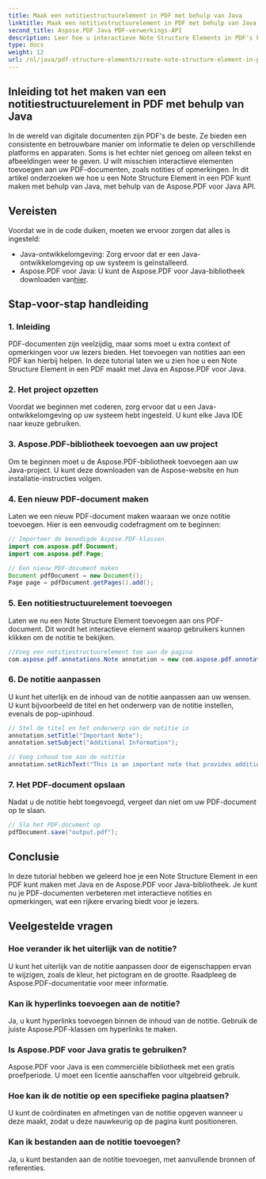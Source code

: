 ```yaml
---
title: Maak een notitiestructuurelement in PDF met behulp van Java
linktitle: Maak een notitiestructuurelement in PDF met behulp van Java
second_title: Aspose.PDF Java PDF-verwerkings-API
description: Leer hoe u interactieve Note Structure Elements in PDF's kunt maken met Java met Aspose.PDF voor Java. Verbeter uw documenten met informatieve notities.
type: docs
weight: 12
url: /nl/java/pdf-structure-elements/create-note-structure-element-in-pdf-using-java/
---
```


## Inleiding tot het maken van een notitiestructuurelement in PDF met behulp van Java

In de wereld van digitale documenten zijn PDF's de beste. Ze bieden een consistente en betrouwbare manier om informatie te delen op verschillende platforms en apparaten. Soms is het echter niet genoeg om alleen tekst en afbeeldingen weer te geven. U wilt misschien interactieve elementen toevoegen aan uw PDF-documenten, zoals notities of opmerkingen. In dit artikel onderzoeken we hoe u een Note Structure Element in een PDF kunt maken met behulp van Java, met behulp van de Aspose.PDF voor Java API.

## Vereisten

Voordat we in de code duiken, moeten we ervoor zorgen dat alles is ingesteld:

- Java-ontwikkelomgeving: Zorg ervoor dat er een Java-ontwikkelomgeving op uw systeem is geïnstalleerd.
-  Aspose.PDF voor Java: U kunt de Aspose.PDF voor Java-bibliotheek downloaden van[hier](https://releases.aspose.com/pdf/java/).

## Stap-voor-stap handleiding

### 1. Inleiding

PDF-documenten zijn veelzijdig, maar soms moet u extra context of opmerkingen voor uw lezers bieden. Het toevoegen van notities aan een PDF kan hierbij helpen. In deze tutorial laten we u zien hoe u een Note Structure Element in een PDF maakt met Java en Aspose.PDF voor Java.

### 2. Het project opzetten

Voordat we beginnen met coderen, zorg ervoor dat u een Java-ontwikkelomgeving op uw systeem hebt ingesteld. U kunt elke Java IDE naar keuze gebruiken.

### 3. Aspose.PDF-bibliotheek toevoegen aan uw project

Om te beginnen moet u de Aspose.PDF-bibliotheek toevoegen aan uw Java-project. U kunt deze downloaden van de Aspose-website en hun installatie-instructies volgen.

### 4. Een nieuw PDF-document maken

Laten we een nieuw PDF-document maken waaraan we onze notitie toevoegen. Hier is een eenvoudig codefragment om te beginnen:

```java
// Importeer de benodigde Aspose.PDF-klassen
import com.aspose.pdf.Document;
import com.aspose.pdf.Page;

// Een nieuw PDF-document maken
Document pdfDocument = new Document();
Page page = pdfDocument.getPages().add();
```

### 5. Een notitiestructuurelement toevoegen

Laten we nu een Note Structure Element toevoegen aan ons PDF-document. Dit wordt het interactieve element waarop gebruikers kunnen klikken om de notitie te bekijken.

```java
//Voeg een notitiestructuurelement toe aan de pagina
com.aspose.pdf.annotations.Note annotation = new com.aspose.pdf.annotations.Note(page, new com.aspose.pdf.Rectangle(100, 100, 200, 200));
```

### 6. De notitie aanpassen

U kunt het uiterlijk en de inhoud van de notitie aanpassen aan uw wensen. U kunt bijvoorbeeld de titel en het onderwerp van de notitie instellen, evenals de pop-upinhoud.

```java
// Stel de titel en het onderwerp van de notitie in
annotation.setTitle("Important Note");
annotation.setSubject("Additional Information");

// Voeg inhoud toe aan de notitie
annotation.setRichText("This is an important note that provides additional information.");
```

### 7. Het PDF-document opslaan

Nadat u de notitie hebt toegevoegd, vergeet dan niet om uw PDF-document op te slaan.

```java
// Sla het PDF-document op
pdfDocument.save("output.pdf");
```

## Conclusie

In deze tutorial hebben we geleerd hoe je een Note Structure Element in een PDF kunt maken met Java en de Aspose.PDF voor Java-bibliotheek. Je kunt nu je PDF-documenten verbeteren met interactieve notities en opmerkingen, wat een rijkere ervaring biedt voor je lezers.

## Veelgestelde vragen

### Hoe verander ik het uiterlijk van de notitie?

U kunt het uiterlijk van de notitie aanpassen door de eigenschappen ervan te wijzigen, zoals de kleur, het pictogram en de grootte. Raadpleeg de Aspose.PDF-documentatie voor meer informatie.

### Kan ik hyperlinks toevoegen aan de notitie?

Ja, u kunt hyperlinks toevoegen binnen de inhoud van de notitie. Gebruik de juiste Aspose.PDF-klassen om hyperlinks te maken.

### Is Aspose.PDF voor Java gratis te gebruiken?

Aspose.PDF voor Java is een commerciële bibliotheek met een gratis proefperiode. U moet een licentie aanschaffen voor uitgebreid gebruik.

### Hoe kan ik de notitie op een specifieke pagina plaatsen?

U kunt de coördinaten en afmetingen van de notitie opgeven wanneer u deze maakt, zodat u deze nauwkeurig op de pagina kunt positioneren.

### Kan ik bestanden aan de notitie toevoegen?

Ja, u kunt bestanden aan de notitie toevoegen, met aanvullende bronnen of referenties.